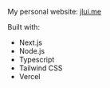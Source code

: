 My personal website: [jlui.me](https://jlui.me)

Built with:
- Next.js
- Node.js
- Typescript
- Tailwind CSS
- Vercel
